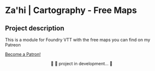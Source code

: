 # Za'hi | Cartography - Free Maps

## Project description
<p>This is a module for Foundry VTT with the free maps you can find on my Patreon</p>
<a href="https://www.patreon.com/bePatron?u=31873025" data-patreon-widget-type="become-patron-button">Become a Patron!</a><script async src="https://c6.patreon.com/becomePatronButton.bundle.js"></script>
<p align="center"> 
	🚧 🚀 project in development...  🚧
</p>
